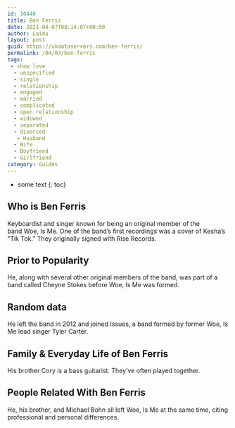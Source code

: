 ```yaml
---
id: 10448
title: Ben Ferris
date: 2021-04-07T08:14:07+00:00
author: Laima
layout: post
guid: https://ukdataservers.com/ben-ferris/
permalink: /04/07/ben-ferris
tags:
 - show love
  - unspecified
  - single
  - relationship
  - engaged
  - married
  - complicated
  - open relationship
  - widowed
  - separated
  - divorced
   - Husband
  - Wife
  - Boyfriend
  - Girlfriend
category: Guides
---
```


* some text
{: toc}


## Who is Ben Ferris
                  
                  
                  
Keyboardist and singer known for being an original member of the band Woe, Is Me. One of the band&#8217;s first recordings was a cover of Kesha&#8217;s &#8220;Tik Tok.&#8221; They originally signed with Rise Records.
                  
              
            
              
            
                
                
                
## Prior to Popularity
                  
                  
                  
He, along with several other original members of the band, was part of a band called Cheyne Stokes before Woe, Is Me was formed.
                  
              
            
              
            
                
                
                
## Random data
                  
                  
                  
He left the band in 2012 and joined Issues, a band formed by former Woe, Is Me lead singer Tyler Carter.
                  
              
            
              
            
                
                
                
## Family & Everyday Life of Ben Ferris
                  
                  
                  
His brother Cory is a bass guitarist. They&#8217;ve often played together.
                  
              
            
              
            
                
                
                
## People Related With Ben Ferris
                  
                  
                  
He, his brother, and Michael Bohn all left Woe, Is Me at the same time, citing professional and personal differences.
                  
              
            
              
            
                
              
            
              
              
            
            
              
            
          
          
          